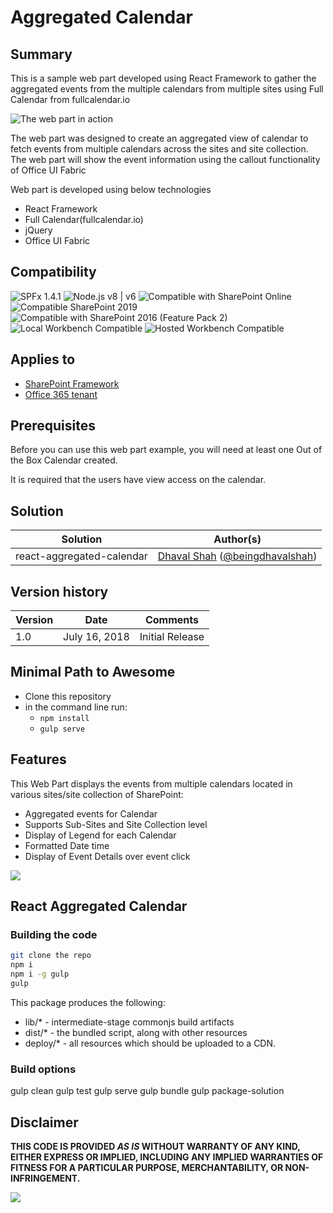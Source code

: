 # Aggregated Calendar

## Summary

This is a sample web part developed using React Framework to gather the aggregated events from the multiple calendars from multiple sites using Full Calendar from fullcalendar.io


![The web part in action](./assets/react-aggregated-calendar.gif)

The web part was designed to create an aggregated view of calendar to fetch events from multiple calendars across the sites and site collection.
The web part will show the event information using the callout functionality of Office UI Fabric

Web part is developed using below technologies 
* React Framework
* Full Calendar(fullcalendar.io)
* jQuery
* Office UI Fabric

## Compatibility

![SPFx 1.4.1](https://img.shields.io/badge/SPFx-1.4.1-green.svg)
![Node.js v8 | v6](https://img.shields.io/badge/Node.js-v8%20%7C%20v6-green.svg) 
![Compatible with SharePoint Online](https://img.shields.io/badge/SharePoint%20Online-Compatible-green.svg)
![Compatible SharePoint 2019](https://img.shields.io/badge/SharePoint%20Server%202019-Compatible-green.svg)
![Compatible with SharePoint 2016 (Feature Pack 2)](https://img.shields.io/badge/SharePoint%20Server%202016%20(Feature%20Pack%202)-Compatible-green.svg)
![Local Workbench Compatible](https://img.shields.io/badge/Local%20Workbench-Compatible-green.svg)
![Hosted Workbench Compatible](https://img.shields.io/badge/Hosted%20Workbench-Compatible-green.svg)


## Applies to

* [SharePoint Framework](https://docs.microsoft.com/sharepoint/dev/spfx/sharepoint-framework-overview)
* [Office 365 tenant](https://docs.microsoft.com/sharepoint/dev/spfx/set-up-your-development-environment)

## Prerequisites
 
Before you can use this web part example, you will need at least one Out of the Box Calendar created.

It is required that the users have view access on the calendar.

## Solution

Solution|Author(s)
--------|---------
react-aggregated-calendar | [Dhaval Shah](https://www.linkedin.com/in/dhavalshah27) ([@beingdhavalshah](https://twitter.com/BeingDhavalShah))

## Version history

Version|Date|Comments
-------|----|--------
1.0 |July 16, 2018 | Initial Release



## Minimal Path to Awesome

- Clone this repository
- in the command line run:
  - `npm install`
  - `gulp serve`


## Features

This Web Part displays the events from multiple calendars located in various sites/site collection of SharePoint:

- Aggregated events for Calendar
- Supports Sub-Sites and Site Collection level
- Display of Legend for each Calendar
- Formatted Date time
- Display of Event Details over event click

<img src="https://telemetry.sharepointpnp.com/sp-dev-fx-webparts/samples/react-aggregated-calendar" />

## React Aggregated Calendar

### Building the code

```bash
git clone the repo
npm i
npm i -g gulp
gulp
```

This package produces the following:

* lib/* - intermediate-stage commonjs build artifacts
* dist/* - the bundled script, along with other resources
* deploy/* - all resources which should be uploaded to a CDN.

### Build options

gulp clean
gulp test
gulp serve
gulp bundle
gulp package-solution


## Disclaimer

**THIS CODE IS PROVIDED *AS IS* WITHOUT WARRANTY OF ANY KIND, EITHER EXPRESS OR IMPLIED, INCLUDING ANY IMPLIED WARRANTIES OF FITNESS FOR A PARTICULAR PURPOSE, MERCHANTABILITY, OR NON-INFRINGEMENT.**


<img src="https://telemetry.sharepointpnp.com/sp-dev-fx-webparts/samples/react-aggregated-calendar" />
